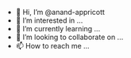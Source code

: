 - 👋 Hi, I’m @anand-appricott
- 👀 I’m interested in ...
- 🌱 I’m currently learning ...
- 💞️ I’m looking to collaborate on ...
- 📫 How to reach me ...

<!---
anand-appricott/anand-appricott is a ✨ special ✨ repository because its `README.md` (this file) appears on your GitHub profile.
You can click the Preview link to take a look at your changes.
--->
